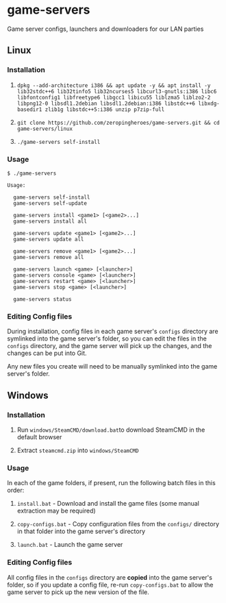 # game-servers
Game server configs, launchers and downloaders for our LAN parties

## Linux

### Installation

1. `dpkg --add-architecture i386 && apt update -y && apt install -y lib32stdc++6 lib32tinfo5 lib32ncurses5 libcurl3-gnutls:i386 libc6 libfontconfig1 libfreetype6 libgcc1 libicu55 liblzma5 liblzo2-2 libpng12-0 libsdl1.2debian libsdl1.2debian:i386 libstdc++6 libxdg-basedir1 zlib1g libstdc++5:i386 unzip p7zip-full`

2. `git clone https://github.com/zeropingheroes/game-servers.git && cd game-servers/linux`

3. `./game-servers self-install`

### Usage

    $ ./game-servers

    Usage:

      game-servers self-install
      game-servers self-update

      game-servers install <game1> [<game2>...]
      game-servers install all

      game-servers update <game1> [<game2>...]
      game-servers update all

      game-servers remove <game1> [<game2>...]
      game-servers remove all

      game-servers launch <game> [<launcher>]
      game-servers console <game> [<launcher>]
      game-servers restart <game> [<launcher>]
      game-servers stop <game> [<launcher>]

      game-servers status
      
### Editing Config files

During installation, config files in each game server's `configs` directory are symlinked into the game server's folder, so you can edit the files in the `configs` directory, and the game server will pick up the changes, and the changes can be put into Git.

Any new files you create will need to be manually symlinked into the game server's folder.

## Windows

### Installation

1. Run `windows/SteamCMD/download.bat`to download SteamCMD in the default browser

2. Extract `steamcmd.zip` into `windows/SteamCMD`

### Usage

In each of the game folders, if present, run the following batch files in this order:

1. `install.bat` - Download and install the game files (some manual extraction may be required)

2. `copy-configs.bat` - Copy configuration files from the `configs/` directory in that folder into the game server's directory

3. `launch.bat` - Launch the game server

### Editing Config files

All config files in the `configs` directory are **copied** into the game server's folder, so if you update a config file, re-run `copy-configs.bat` to allow the game server to pick up the new version of the file.
